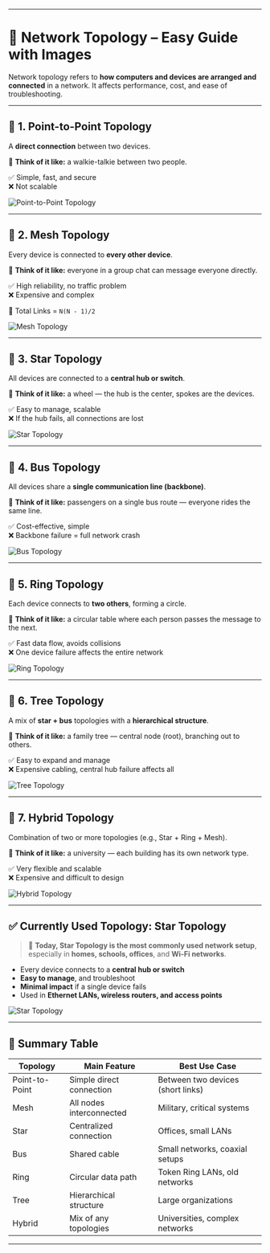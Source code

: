 

---

# 📡 Network Topology – Easy Guide with Images

Network topology refers to **how computers and devices are arranged and connected** in a network. It affects performance, cost, and ease of troubleshooting.

---

## 🔹 1. Point-to-Point Topology

A **direct connection** between two devices.

🧠 **Think of it like:** a walkie-talkie between two people.

✅ Simple, fast, and secure  
❌ Not scalable

![Point-to-Point Topology](https://media.geeksforgeeks.org/wp-content/uploads/20201224191428/UntitledDiagram.png)

---

## 🔹 2. Mesh Topology

Every device is connected to **every other device**.

🧠 **Think of it like:** everyone in a group chat can message everyone directly.

✅ High reliability, no traffic problem  
❌ Expensive and complex

📌 Total Links = `N(N - 1)/2`

![Mesh Topology](https://media.geeksforgeeks.org/wp-content/uploads/1-75.png)

---

## 🔹 3. Star Topology

All devices are connected to a **central hub or switch**.

🧠 **Think of it like:** a wheel — the hub is the center, spokes are the devices.

✅ Easy to manage, scalable  
❌ If the hub fails, all connections are lost

![Star Topology](https://media.geeksforgeeks.org/wp-content/uploads/2-49.png)

---

## 🔹 4. Bus Topology

All devices share a **single communication line (backbone)**.

🧠 **Think of it like:** passengers on a single bus route — everyone rides the same line.

✅ Cost-effective, simple  
❌ Backbone failure = full network crash

![Bus Topology](https://media.geeksforgeeks.org/wp-content/uploads/3-55.png)

---

## 🔹 5. Ring Topology

Each device connects to **two others**, forming a circle.

🧠 **Think of it like:** a circular table where each person passes the message to the next.

✅ Fast data flow, avoids collisions  
❌ One device failure affects the entire network

![Ring Topology](https://media.geeksforgeeks.org/wp-content/uploads/4-32.png)

---

## 🔹 6. Tree Topology

A mix of **star + bus** topologies with a **hierarchical structure**.

🧠 **Think of it like:** a family tree — central node (root), branching out to others.

✅ Easy to expand and manage  
❌ Expensive cabling, central hub failure affects all

![Tree Topology](https://media.geeksforgeeks.org/wp-content/uploads/20200614134830/tree-topology2.png)

---

## 🔹 7. Hybrid Topology

Combination of two or more topologies (e.g., Star + Ring + Mesh).

🧠 **Think of it like:** a university — each building has its own network type.

✅ Very flexible and scalable  
❌ Expensive and difficult to design

![Hybrid Topology](https://media.geeksforgeeks.org/wp-content/uploads/20220610155821/Untitleddesign.png)

---

## ✅ Currently Used Topology: **Star Topology**

> 🌟 **Today, Star Topology is the most commonly used network setup**, especially in **homes, schools, offices**, and **Wi-Fi networks**.

- Every device connects to a **central hub or switch**
- **Easy to manage**, and troubleshoot
- **Minimal impact** if a single device fails
- Used in **Ethernet LANs, wireless routers, and access points**

![Star Topology](https://media.geeksforgeeks.org/wp-content/uploads/2-49.png)

---

## 📌 Summary Table

| Topology      | Main Feature                  | Best Use Case                      |
|---------------|-------------------------------|-------------------------------------|
| Point-to-Point| Simple direct connection       | Between two devices (short links)  |
| Mesh          | All nodes interconnected       | Military, critical systems          |
| Star          | Centralized connection         | Offices, small LANs                |
| Bus           | Shared cable                   | Small networks, coaxial setups      |
| Ring          | Circular data path             | Token Ring LANs, old networks       |
| Tree          | Hierarchical structure         | Large organizations                 |
| Hybrid        | Mix of any topologies          | Universities, complex networks      |

---

